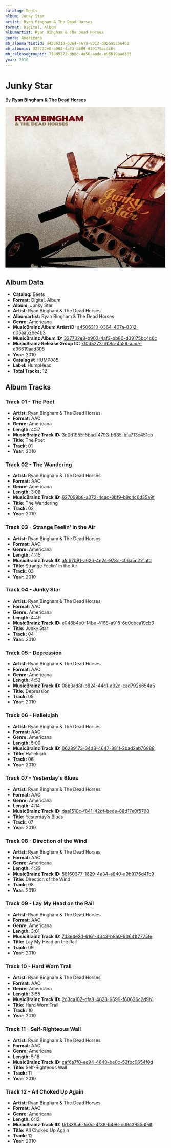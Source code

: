 ```yaml
---
catalog: Beets
album: Junky Star
artist: Ryan Bingham & The Dead Horses
format: Digital, Album
albumartist: Ryan Bingham & The Dead Horses
genre: Americana
mb_albumartistid: a4506310-0364-467a-8312-d05aa526e4b3
mb_albumid: 327732e8-b903-4af3-bb80-d39175bc4c6c
mb_releasegroupid: 7f0d5272-db8c-4a56-aade-e96619aad305
year: 2010
---
```


# Junky Star

By **Ryan Bingham & The Dead Horses**

![](../../assets/beetscovers/Ryan_Bingham_and_The_Dead_Horses-Junky_Star.jpg)

## Album Data

- **Catalog:** Beets
- **Format:** Digital, Album
- **Album:** Junky Star
- **Artist:** Ryan Bingham & The Dead Horses
- **Albumartist:** Ryan Bingham & The Dead Horses
- **Genre:** Americana
- **MusicBrainz Album Artist ID:** [a4506310-0364-467a-8312-d05aa526e4b3](https://musicbrainz.org/artist/a4506310-0364-467a-8312-d05aa526e4b3)
- **MusicBrainz Album ID:** [327732e8-b903-4af3-bb80-d39175bc4c6c](https://musicbrainz.org/release/327732e8-b903-4af3-bb80-d39175bc4c6c)
- **MusicBrainz Release Group ID:** [7f0d5272-db8c-4a56-aade-e96619aad305](https://musicbrainz.org/release-group/7f0d5272-db8c-4a56-aade-e96619aad305)
- **Year:** 2010
- **Catalog #:** HUMP085
- **Label:** HumpHead
- **Total Tracks:** 12

## Album Tracks

### Track 01 - The Poet

- **Artist:** Ryan Bingham & The Dead Horses
- **Format:** AAC
- **Genre:** Americana
- **Length:** 4:57
- **MusicBrainz Track ID:** [3d0d1955-5bad-4793-b685-bfa713c451cb](https://musicbrainz.org/recording/3d0d1955-5bad-4793-b685-bfa713c451cb)
- **Title:** The Poet
- **Track:** 01
- **Year:** 2010

### Track 02 - The Wandering

- **Artist:** Ryan Bingham & The Dead Horses
- **Format:** AAC
- **Genre:** Americana
- **Length:** 3:08
- **MusicBrainz Track ID:** [627099b8-a372-4cac-8bf9-b9c4c6d35a9f](https://musicbrainz.org/recording/627099b8-a372-4cac-8bf9-b9c4c6d35a9f)
- **Title:** The Wandering
- **Track:** 02
- **Year:** 2010

### Track 03 - Strange Feelin' in the Air

- **Artist:** Ryan Bingham & The Dead Horses
- **Format:** AAC
- **Genre:** Americana
- **Length:** 4:45
- **MusicBrainz Track ID:** [afc67b91-a626-4e2c-978c-c06a5c221afd](https://musicbrainz.org/recording/afc67b91-a626-4e2c-978c-c06a5c221afd)
- **Title:** Strange Feelin' in the Air
- **Track:** 03
- **Year:** 2010

### Track 04 - Junky Star

- **Artist:** Ryan Bingham & The Dead Horses
- **Format:** AAC
- **Genre:** Americana
- **Length:** 4:49
- **MusicBrainz Track ID:** [e048b4e0-14be-4168-a915-6d0dbea19cb3](https://musicbrainz.org/recording/e048b4e0-14be-4168-a915-6d0dbea19cb3)
- **Title:** Junky Star
- **Track:** 04
- **Year:** 2010

### Track 05 - Depression

- **Artist:** Ryan Bingham & The Dead Horses
- **Format:** AAC
- **Genre:** Americana
- **Length:** 4:53
- **MusicBrainz Track ID:** [08b3ad8f-b824-44c1-a92d-cad7926654a5](https://musicbrainz.org/recording/08b3ad8f-b824-44c1-a92d-cad7926654a5)
- **Title:** Depression
- **Track:** 05
- **Year:** 2010

### Track 06 - Hallelujah

- **Artist:** Ryan Bingham & The Dead Horses
- **Format:** AAC
- **Genre:** Americana
- **Length:** 5:00
- **MusicBrainz Track ID:** [06289173-34d3-4647-881f-2bad2ab76988](https://musicbrainz.org/recording/06289173-34d3-4647-881f-2bad2ab76988)
- **Title:** Hallelujah
- **Track:** 06
- **Year:** 2010

### Track 07 - Yesterday's Blues

- **Artist:** Ryan Bingham & The Dead Horses
- **Format:** AAC
- **Genre:** Americana
- **Length:** 4:14
- **MusicBrainz Track ID:** [daa1510c-f841-42df-bede-88d17e0f5790](https://musicbrainz.org/recording/daa1510c-f841-42df-bede-88d17e0f5790)
- **Title:** Yesterday's Blues
- **Track:** 07
- **Year:** 2010

### Track 08 - Direction of the Wind

- **Artist:** Ryan Bingham & The Dead Horses
- **Format:** AAC
- **Genre:** Americana
- **Length:** 4:29
- **MusicBrainz Track ID:** [58160377-1629-4e34-a840-a9b9176d41b9](https://musicbrainz.org/recording/58160377-1629-4e34-a840-a9b9176d41b9)
- **Title:** Direction of the Wind
- **Track:** 08
- **Year:** 2010

### Track 09 - Lay My Head on the Rail

- **Artist:** Ryan Bingham & The Dead Horses
- **Format:** AAC
- **Genre:** Americana
- **Length:** 3:01
- **MusicBrainz Track ID:** [7d3e4e2d-6161-4343-b8a0-90641f7775fe](https://musicbrainz.org/recording/7d3e4e2d-6161-4343-b8a0-90641f7775fe)
- **Title:** Lay My Head on the Rail
- **Track:** 09
- **Year:** 2010

### Track 10 - Hard Worn Trail

- **Artist:** Ryan Bingham & The Dead Horses
- **Format:** AAC
- **Genre:** Americana
- **Length:** 3:55
- **MusicBrainz Track ID:** [2d3ca102-dfa8-4828-9699-f60626c2d9b1](https://musicbrainz.org/recording/2d3ca102-dfa8-4828-9699-f60626c2d9b1)
- **Title:** Hard Worn Trail
- **Track:** 10
- **Year:** 2010

### Track 11 - Self-Righteous Wall

- **Artist:** Ryan Bingham & The Dead Horses
- **Format:** AAC
- **Genre:** Americana
- **Length:** 5:18
- **MusicBrainz Track ID:** [caf6a7f0-ec94-4640-be0c-53fbc9654f0d](https://musicbrainz.org/recording/caf6a7f0-ec94-4640-be0c-53fbc9654f0d)
- **Title:** Self-Righteous Wall
- **Track:** 11
- **Year:** 2010

### Track 12 - All Choked Up Again

- **Artist:** Ryan Bingham & The Dead Horses
- **Format:** AAC
- **Genre:** Americana
- **Length:** 6:12
- **MusicBrainz Track ID:** [f5133956-fc0d-4f38-b4e6-c09c395569df](https://musicbrainz.org/recording/f5133956-fc0d-4f38-b4e6-c09c395569df)
- **Title:** All Choked Up Again
- **Track:** 12
- **Year:** 2010

